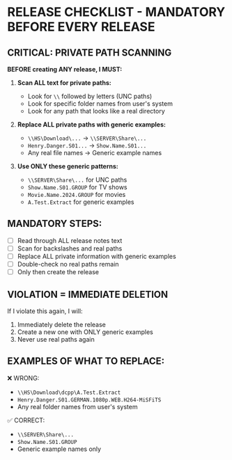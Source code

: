 # RELEASE CHECKLIST - MANDATORY BEFORE EVERY RELEASE

## CRITICAL: PRIVATE PATH SCANNING

**BEFORE creating ANY release, I MUST:**

1. **Scan ALL text for private paths:**
   - Look for `\\` followed by letters (UNC paths)
   - Look for specific folder names from user's system
   - Look for any path that looks like a real directory

2. **Replace ALL private paths with generic examples:**
   - `\\HS\Download\...` → `\\SERVER\Share\...`
   - `Henry.Danger.S01...` → `Show.Name.S01...`
   - Any real file names → Generic example names

3. **Use ONLY these generic patterns:**
   - `\\SERVER\Share\...` for UNC paths
   - `Show.Name.S01.GROUP` for TV shows
   - `Movie.Name.2024.GROUP` for movies
   - `A.Test.Extract` for generic examples

## MANDATORY STEPS:

- [ ] Read through ALL release notes text
- [ ] Scan for backslashes and real paths
- [ ] Replace ALL private information with generic examples
- [ ] Double-check no real paths remain
- [ ] Only then create the release

## VIOLATION = IMMEDIATE DELETION

If I violate this again, I will:
1. Immediately delete the release
2. Create a new one with ONLY generic examples
3. Never use real paths again

## EXAMPLES OF WHAT TO REPLACE:

❌ WRONG:
- `\\HS\Download\dcpp\A.Test.Extract`
- `Henry.Danger.S01.GERMAN.1080p.WEB.H264-MiSFiTS`
- Any real folder names from user's system

✅ CORRECT:
- `\\SERVER\Share\...`
- `Show.Name.S01.GROUP`
- Generic example names only